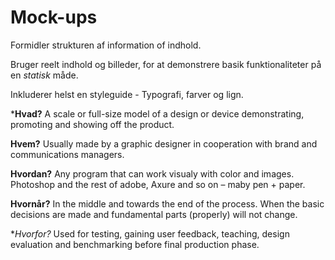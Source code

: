 # Mock-ups

Formidler strukturen af information of indhold.

Bruger reelt indhold og billeder, for at demonstrere basik funktionaliteter på en *statisk* måde.

Inkluderer helst en styleguide - Typografi, farver og lign.



***Hvad?**
A scale or full-size model of a design or device demonstrating, promoting and showing off the product.

**Hvem?**
Usually made by a graphic designer in cooperation with brand and communications managers.

**Hvordan?**
Any program that can work visualy with color and images. Photoshop and the rest of adobe, Axure and so on – maby pen + paper.

**Hvornår?**
In the middle and towards the end of the process. When the basic decisions are made and fundamental parts (properly) will not change.

**Hvorfor?*
Used for testing, gaining user feedback, teaching, design evaluation and benchmarking before final production phase.


